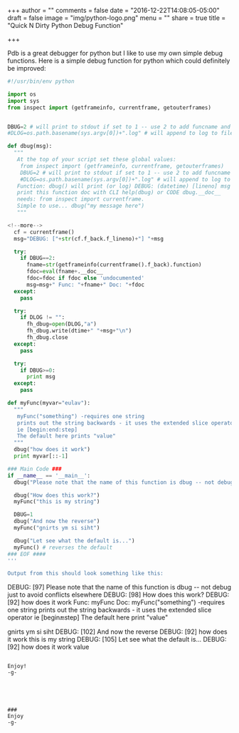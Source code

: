 +++
author = ""
comments = false
date = "2016-12-22T14:08:05-05:00"
draft = false
image = "img/python-logo.png"
menu = ""
share = true
title = "Quick N Dirty Python Debug Function"

+++


Pdb is a great debugger for python but I like to use my own simple debug functions. 
Here is a simple debug function for python which could definitely be improved:

```python
#!/usr/bin/env python

import os
import sys
from inspect import (getframeinfo, currentframe, getouterframes)


DBUG=2 # will print to stdout if set to 1 -- use 2 to add funcname and funcdocs
#DLOG=os.path.basename(sys.argv[0])+".log" # will append to log to file if this is not commented out

def dbug(msg):
  """
   At the top of your script set these global values:
    from inspect import (getframeinfo, currentframe, getouterframes)
    DBUG=2 # will print to stdout if set to 1 -- use 2 to add funcname and funcdocs
    #DLOG=os.path.basename(sys.argv[0])+".log" # will append to log to file if this is not commented out
   Function: dbug() will print (or log) DEBUG: (datetime) [lineno] msg
   print this function doc with CLI help(dbug) or CODE dbug.__doc__
   needs: from inspect import currentframe.
   Simple to use... dbug("my message here")
   """

<!--more-->
  cf = currentframe()
  msg="DEBUG: ["+str(cf.f_back.f_lineno)+"] "+msg

  try:
    if DBUG==2:
      fname=str(getframeinfo(currentframe().f_back).function)
      fdoc=eval(fname+.__doc__
      fdoc=fdoc if fdoc else 'undocumented'
      msg=msg+" Func: "+fname+" Doc: "+fdoc
  except:
    pass

  try:
    if DLOG != "":
      fh_dbug=open(DLOG,"a")
      fh_dbug.write(dtime+" "+msg+"\n")
      fh_dbug.close
  except:
    pass

  try:
    if DBUG>=0:
      print msg
  except:
    pass

def myFunc(myvar="eulav"):
  """
   myFunc("something") -requires one string
   prints out the string backwards - it uses the extended slice operator
   ie [begin:end:step]
   The default here prints "value"
  """
  dbug("how does it work")
  print myvar[::-1]

### Main Code ###
if __name__ == '__main__':
  dbug("Please note that the name of this function is dbug -- not debug just to avoid conflicts elsewhere")

  dbug("How does this work?")
  myFunc("this is my string")

  DBUG=1
  dbug("And now the reverse")
  myFunc("gnirts ym si siht")

  dbug("Let see what the default is...")
  myFunc() # reverses the default
### EOF ####
'''

Output from this should look something like this:
```
DEBUG: [97] Please note that the name of this function is dbug -- not debug just to avoid conflicts elsewhere
DEBUG: [98] How does this work?
DEBUG: [92] how does it work Func: myFunc Doc:
   myFunc("something") -requires one string
   prints out the string backwards - it uses the extended slice operator
   ie [begin:end:step]
   The default here print "value"

gnirts ym si siht
DEBUG: [102] And now the reverse
DEBUG: [92] how does it work
this is my string
DEBUG: [105] Let see what the default is...
DEBUG: [92] how does it work
value
```

Enjoy!
-g-





###
Enjoy
-g-

